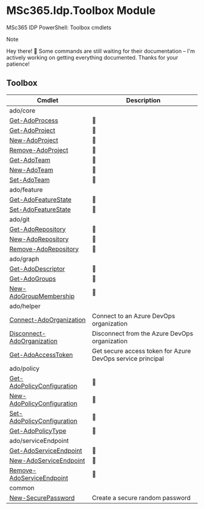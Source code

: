 ﻿<!-- document type: module
Help Version: 0.2.0
HelpInfoUri:
Locale: en-US
Module Guid: 725b7a9f-7858-43b1-876f-6db9fbc0f01e
Module Name: MSc365.Idp.Toolbox
ms.date: 10/04/2025
PlatyPS schema version: 2024-05-01
title: MSc365.Idp.Toolbox Module
-->

# MSc365.Idp.Toolbox Module

MSc365 IDP PowerShell: Toolbox cmdlets

> [!NOTE]
> Hey there! 👋 Some commands are still waiting for their documentation – I'm actively working on getting everything documented. Thanks for your patience!

## Toolbox

| Cmdlet | Description |
| --- | --- |
| ado/core | |
| [Get-AdoProcess](?) | 🚧 |
| [Get-AdoProject](?) | 🚧 |
| [New-AdoProject](?) | 🚧 |
| [Remove-AdoProject](?) | 🚧 |
| [Get-AdoTeam](?) | 🚧 |
| [New-AdoTeam](?) | 🚧 |
| [Set-AdoTeam](?) | 🚧 |
| ado/feature | |
| [Get-AdoFeatureState](?) | 🚧 |
| [Set-AdoFeatureState](?) | 🚧 |
| ado/git | |
| [Get-AdoRepository](?) | 🚧 |
| [New-AdoRepository](?) | 🚧 |
| [Remove-AdoRepository](?) | 🚧 |
| ado/graph | |
| [Get-AdoDescriptor](?) | 🚧 |
| [Get-AdoGroups](?) | 🚧 |
| [New-AdoGroupMembership](?) | 🚧 |
| ado/helper | |
| [Connect-AdoOrganization](ado/helper/Connect-AdoOrganization.md)| Connect to an Azure DevOps organization |
| [Disconnect-AdoOrganization](ado/helper/Disconnect-AdoOrganization.md) | Disconnect from the Azure DevOps organization |
| [Get-AdoAccessToken](ado/helper/Get-AdoAccessToken.md) | Get secure access token for Azure DevOps service principal |
| ado/policy | |
| [Get-AdoPolicyConfiguration](?) | 🚧 |
| [New-AdoPolicyConfiguration](?) | 🚧 |
| [Set-AdoPolicyConfiguration](?) | 🚧 |
| [Get-AdoPolicyType](?) | 🚧 |
| ado/serviceEndpoint | |
| [Get-AdoServiceEndpoint](?) | 🚧 |
| [New-AdoServiceEndpoint](?) | 🚧 |
| [Remove-AdoServiceEndpoint](?) | 🚧 |
| common | |
| [New-SecurePassword](common/New-SecurePassword.md) | Create a secure random password |
